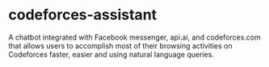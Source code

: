 # codeforces-assistant
A chatbot integrated with Facebook messenger, api.ai, and codeforces.com that allows users to accomplish most of their browsing activities on Codeforces faster, easier and using natural language queries.
